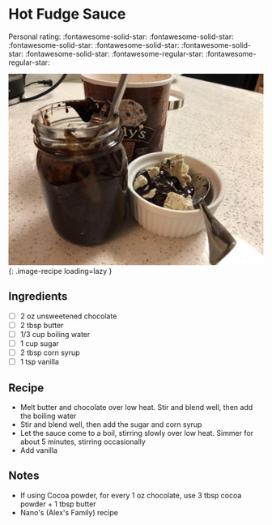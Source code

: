 <!-- Needs Manual Review -->

# Hot Fudge Sauce

<!-- {cts} rating=3; (User can specify rating on scale of 1-5) -->
Personal rating: :fontawesome-solid-star: :fontawesome-solid-star: :fontawesome-solid-star: :fontawesome-solid-star: :fontawesome-solid-star: :fontawesome-solid-star: :fontawesome-regular-star: :fontawesome-regular-star:
<!-- {cte} -->

<!-- {cts} name_image=hot_fudge_sauce.jpeg; (User can specify image name) -->
![hot_fudge_sauce.jpeg](./hot_fudge_sauce.jpeg){: .image-recipe loading=lazy }
<!-- {cte} -->

## Ingredients

* [ ] 2 oz unsweetened chocolate
* [ ] 2 tbsp butter
* [ ] 1/3 cup boiling water
* [ ] 1 cup sugar
* [ ] 2 tbsp corn syrup
* [ ] 1 tsp vanilla

## Recipe

* Melt butter and chocolate over low heat. Stir and blend well, then add the boiling water
* Stir and blend well, then add the sugar and corn syrup
* Let the sauce come to a boil, stirring slowly over low heat. Simmer for about 5 minutes, stirring occasionally
* Add vanilla

## Notes

* If using Cocoa powder, for every 1 oz chocolate, use 3 tbsp cocoa powder + 1 tbsp butter
* Nano's (Alex's Family) recipe
